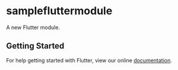 # samplefluttermodule

A new Flutter module.

## Getting Started

For help getting started with Flutter, view our online
[documentation](https://flutter.dev/).
